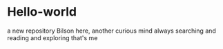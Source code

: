 # Hello-world
a new repository
Bilson here, another curious mind always searching and reading
and exploring
that's me

